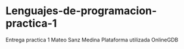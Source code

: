 # Lenguajes-de-programacion-practica-1
Entrega practica 1  Mateo Sanz Medina
Plataforma utilizada OnlineGDB
